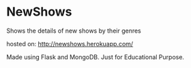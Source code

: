 # NewShows
Shows the details of new shows by their genres

hosted on: http://newshows.herokuapp.com/


Made using Flask and MongoDB. Just for Educational Purpose.
